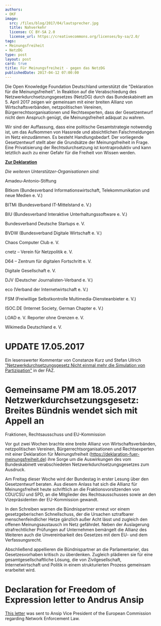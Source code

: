 ```yaml
---
authors:
- OKF
image:
  src: /files/blog/2017/04/lautsprecher.jpg
  title: Nahverkehr
  license: CC BY-SA 2.0
  license_url: https://creativecommons.org/licenses/by-sa/2.0/
tags:
- Meinungsfreiheit
- NetzDG
type: post
layout: post
card: true
title: Für Meinungsfreiheit - gegen das NetzDG
publishedDate: 2017-04-12 07:00:00
---
```


Die Open Knowledge Foundation Deutschland unterstützt die "Deklaration für die Meinungsfreiheit". In Reaktion auf die Verabschiedung des Netzwerkdurchsetzungsgesetzes (NetzDG) durch das Bundeskabinett am 5. April 2017 zeigen wir gemeinsam mit einer breiten Allianz von Wirtschaftsverbänden, netzpolitischen Vereinen, Bürgerrechtsorganisationen und Rechtsexperten, dass der Gesetzentwurf nicht dem Anspruch genügt, die Meinungsfreiheit adäquat zu wahren. 

Wir sind der Auffassung, dass eine politische Gesamtstrategie notwendig ist, um das Aufkommen von Hassrede und absichtlichen Falschmeldungen im Netz einzudämmen. Es besteht Handlungsbedarf. Der vorliegende Gesetzentwurf stellt aber die Grundsätze der Meinungsfreiheit in Frage. Eine Privatisierung der Rechtsdurchsetzung ist kontraproduktiv und kann letztlich auch zu einer Gefahr für die Freiheit von Wissen werden.

**[Zur Deklaration](http://deklaration-fuer-meinungsfreiheit.de/)**


*Die weiteren Unterstützer-Organisationen sind:*

Amadeu-Antonio-Stiftung

Bitkom (Bundesverband Informationswirtschaft, Telekommunikation und neue Medien e. V.)

BITMi (Bundesverband IT-Mittelstand e. V.)

BIU (Bundesverband Interaktive Unterhaltungssoftware e. V.)

Bundesverband Deutsche Startups e. V.

BVDW (Bundesverband Digitale Wirtschaft e. V.)

Chaos Computer Club e. V.

cnetz – Verein für Netzpolitik e. V.

D64 – Zentrum für digitalen Fortschritt e. V.

Digitale Gesellschaft e. V.

DJV (Deutscher Journalisten-Verband e. V.)

eco (Verband der Internetwirtschaft e. V.)

FSM (Freiwillige Selbstkontrolle Multimedia-Diensteanbieter e. V.)

ISOC.DE (Internet Society, German Chapter e. V.)

LOAD e. V.
<a id="Update"></a>
Reporter ohne Grenzen e. V.

Wikimedia Deutschland e. V.

# UPDATE 17.05.2017
<a id="Pressemitteilung"></a>

Ein lesenswerter Kommentar von Constanze Kurz und Stefan Ullrich
["Netzwerkdurchsetzungsgesetz 
Nicht einmal mehr die Simulation von Partizipation"](
http://www.faz.net/aktuell/feuilleton/aus-dem-maschinenraum/netzwerkdurchsetzungsgesetz-nicht-einmal-mehr-die-simulation-von-partizipation-15015559.html) in der FAZ.


# Gemeinsame PM am 18.05.2017 Netzwerkdurchsetzungsgesetz: Breites Bündnis wendet sich mit Appell an
Fraktionen, Rechtsausschuss und EU-Kommission

Vor gut zwei Wochen brachte eine breite Allianz von
Wirtschaftsverbänden, netzpolitischen Vereinen,
Bürgerrechtsorganisationen und Rechtsexperten mit einer Deklaration für
Meinungsfreiheit (https://deklaration-fuer-meinungsfreiheit.de) ihre
Sorge um die Auswirkungen des vom Bundeskabinett verabschiedeten
Netzwerkdurchsetzungsgesetzes zum Ausdruck.

Am Freitag dieser Woche wird der Bundestag in erster Lesung über den
Gesetzentwurf beraten. Aus diesem Anlass hat sich die Allianz für
Meinungsfreiheit heute schriftlich an die Fraktionsvorsitzenden von
CDU/CSU und SPD, an die Mitglieder des Rechtsausschusses sowie an den
Vizepräsidenten der EU-Kommission gewandt.

In den Schreiben warnen die Bündnispartner erneut vor einem
gesetzgeberischen Schnellschuss, der die Ursachen sztrafbarer
menschenfeindlicher Hetze gänzlich außer Acht lässt und zugleich den
offenen Meinungsaustausch im Netz gefährdet. Neben der Auslagerung
strafrechtlicher Prüfungen auf Unternehmen bemängelt die Allianz des
Weiteren auch die Unvereinbarkeit des Gesetzes mit dem EU- und dem
Verfassungsrecht.

<a id="Letter"></a>

Abschließend appellieren die Bündnispartner an die Parlamentarier, das
Gesetzesvorhaben kritisch zu überdenken. Zugleich plädieren sie für eine
gesamtgesellschaftliche Lösung, die von Zivilgesellschaft,
Internetwirtschaft und Politik in einem strukturierten Prozess gemeinsam
erarbeitet wird.

# Declaration for Freedom of Expression letter to Andrus Ansip
[This letter](https://github.com/okfde/okfn.de/blob/master/files/blog/2017/05/Letter-NetzDG-Ansip.pdf) was sent to Ansip Vice President of the European Commission regarding Network Enforcement Law.